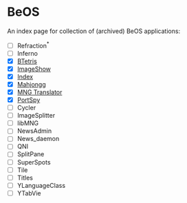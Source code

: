 # BeOS
An index page for collection of (archived) BeOS applications:
- [ ] Refraction<sup>*</sup>
- [ ] Inferno
- [x] [BTetris](https://github.com/johntalton/BTetris)
- [x] [ImageShow](https://github.com/johntalton/ImageShow)
- [x] [Index](https://github.com/johntalton/Index)
- [x] [Mahjongg](https://github.com/johntalton/Mahjongg)
- [x] [MNG Translator](https://github.com/johntalton/MNGTranslator)
- [x] [PortSpy](https://github.com/johntalton/PortSpy)
- [ ] Cycler
- [ ] ImageSplitter
- [ ] libMNG
- [ ] NewsAdmin
- [ ] News_daemon
- [ ] QNI
- [ ] SplitPane
- [ ] SuperSpots
- [ ] Tile
- [ ] Titles
- [ ] YLanguageClass
- [ ] YTabVie
